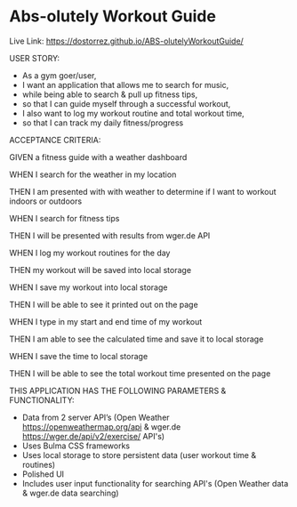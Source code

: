 # Abs-olutely Workout Guide

Live Link: https://dostorrez.github.io/ABS-olutelyWorkoutGuide/

USER STORY: 
  * As a gym goer/user, 
  * I want an application that allows me to search for music,
  * while being able to search & pull up fitness tips,
  * so that I can guide myself through a successful workout,
  * I also want to log my workout routine and total workout time,
  * so that I can track my daily fitness/progress
 
ACCEPTANCE CRITERIA:

GIVEN a fitness guide with a weather dashboard

WHEN I search for the weather in my location

THEN I am presented with with weather to determine if I want to workout indoors or outdoors

WHEN I search for fitness tips

THEN I will be presented with results from wger.de API

WHEN I log my workout routines for the day

THEN my workout will be saved into local storage

WHEN I save my workout into local storage

THEN I will be able to see it printed out on the page

WHEN I type in my start and end time of my workout

THEN I am able to see the calculated time and save it to local storage

WHEN I save the time to local storage

THEN I will be able to see the total workout time presented on the page

THIS APPLICATION HAS THE FOLLOWING PARAMETERS & FUNCTIONALITY:
   * Data from 2 server API’s (Open Weather https://openweathermap.org/api & wger.de https://wger.de/api/v2/exercise/ API's)
   * Uses Bulma CSS frameworks
   * Uses local storage to store persistent data (user workout time & routines)
   * Polished UI
   * Includes user input functionality for searching API's (Open Weather data & wger.de data searching) 
